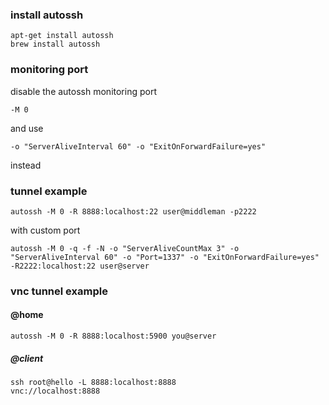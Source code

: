 ### install autossh
```
apt-get install autossh
brew install autossh
```

### monitoring port
disable the autossh monitoring port

```
-M 0
```

and use

```
-o "ServerAliveInterval 60" -o "ExitOnForwardFailure=yes"
```

instead

### tunnel example
```
autossh -M 0 -R 8888:localhost:22 user@middleman -p2222
```

with custom port

```
autossh -M 0 -q -f -N -o "ServerAliveCountMax 3" -o "ServerAliveInterval 60" -o "Port=1337" -o "ExitOnForwardFailure=yes" -R2222:localhost:22 user@server
```

### vnc tunnel example
#### @home

```
autossh -M 0 -R 8888:localhost:5900 you@server
```

##### @client
```
ssh root@hello -L 8888:localhost:8888
vnc://localhost:8888
```
